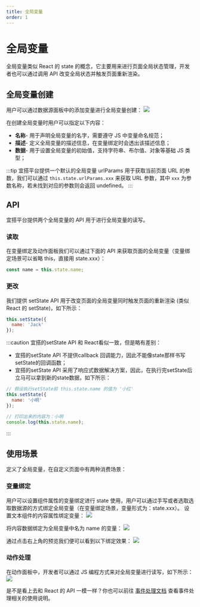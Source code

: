 ```yaml
---
title: 全局变量
order: 1
---
```

# 全局变量
全局变量类似 React 的 state 的概念，它主要用来进行页面全局状态管理，开发者也可以通过调用 API 改变全局状态并触发页面重新渲染。

## 全局变量创建
用户可以通过数据源面板中的添加变量进行全局变量创建：
![](https://img.alicdn.com/imgextra/i2/O1CN01jY7s9Q1bxFF9TwD2J_!!6000000003531-2-tps-3580-2016.png_.webp)

在创建全局变量时用户可以指定以下内容：
* **名称**- 用于声明全局变量的名字，需要遵守 JS 中变量命名规范；
* **描述**- 定义全局变量的描述信息，在变量绑定时会透出该描述信息；
* **数据**- 用于设置全局变量的初始值，支持字符串、布尔值、对象等基础 JS 类型；

:::tip
宜搭平台提供一个默认的全局变量 urlParams 用于获取当前页面 URL 的参数，我们可以通过 `this.state.urlParams.xxx` 来获取 URL 参数，其中 `xxx` 为参数名称，若未找到对应的参数则会返回 undefined。
:::
## API
宜搭平台提供两个全局变量的 API 用于进行全局变量的读写。
### 读取
在变量绑定及动作面板我们可以通过下面的 API 来获取页面的全局变量（变量绑定场景可以省略 this，直接用 state.xxx）：
```js
const name = this.state.name;
```

### 更改
我们提供 setState API 用于改变页面的全局变量同时触发页面的重新渲染 (类似 React 的 setState)，如下所示：
```js
this.setState({
  name: 'Jack'
});
```
:::caution
宜搭的setState API 和 React看似一致，但是略有差别：
* 宜搭的setState API 不提供callback 回调能力，因此不能像state那样书写setState的回调函数；
* 宜搭的setState API 采用了响应式数据解决方案，因此，在执行完setState后立马可以拿到新的state数据，如下所示：
```js
// 假设执行setState前 this.state.name 的值为 '小红'
this.setState({
  name: '小明'
});

// 打印出来的内容为：小明
console.log(this.state.name); 

```

:::

## 使用场景
定义了全局变量，在自定义页面中有两种消费场景：
### 变量绑定
用户可以设置组件属性的变量绑定进行 state 使用，用户可以通过手写或者选取选取数据源的方式绑定全局变量（在变量绑定场景，变量形式为：state.xxx）。
设置文本组件的内容属性绑定变量：
![](https://img.alicdn.com/imgextra/i2/O1CN01L3sqI91hNsLtVnIre_!!6000000004266-2-tps-3582-2018.png_.webp)

将内容数据绑定为全局变量中名为 name 的变量：
![](https://img.alicdn.com/imgextra/i3/O1CN01YeyBuQ1hNsLzlLWjp_!!6000000004266-2-tps-3580-2018.png_.webp)

通过点击右上角的预览我们便可以看到以下绑定效果：
![](https://img.alicdn.com/imgextra/i3/O1CN01Y9eIAn1tUXVM3M3HW_!!6000000005905-2-tps-3582-2016.png_.webp)

### 动作处理
在动作面板中，开发者可以通过 JS 编程方式来对全局变量进行读写，如下所示：
![](https://img.alicdn.com/imgextra/i3/O1CN01JafCG01qNilM7wQjo_!!6000000005484-2-tps-3582-2018.png_.webp)

是不是看上去和 React 的 API 一模一样？你也可以前往 [事件处理文档](/docs/guide/concept/event.md) 查看事件处理相关的使用说明。
